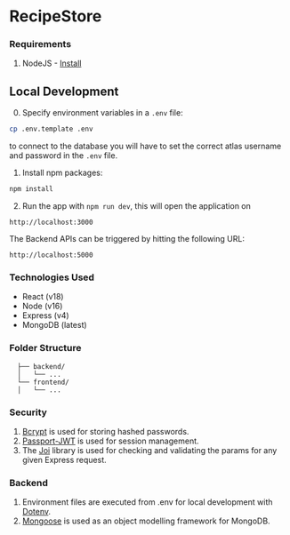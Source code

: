 # RecipeStore

### Requirements

1. NodeJS - [Install](https://nodejs.org/en/download/)

## Local Development

0. Specify environment variables in a `.env` file: 

```bash
cp .env.template .env
```

to connect to the database you will have to set the correct atlas username and password in the `.env` file. 

1. Install npm packages:

```bash
npm install
```
2. Run the app with `npm run dev`, this will open the application on 
```
http://localhost:3000
```

The Backend APIs can be triggered by hitting the following URL:

```
http://localhost:5000
```

### Technologies Used

- React (v18)
- Node (v16)
- Express (v4)
- MongoDB (latest)

### Folder Structure

```project-root/
  ├── backend/
  │   └── ...
  └── frontend/
  │   └── ...
```

### Security

1. [Bcrypt](https://www.npmjs.com/package/bcrypt) is used for storing hashed passwords.
2. [Passport-JWT](https://www.npmjs.com/package/passport-jwt) is used for session management.
3. The [Joi](https://www.npmjs.com/package/joi) library is used for checking and validating the params for any given Express request.

### Backend

1. Environment files are executed from .env for local development with [Dotenv](https://www.npmjs.com/package/dotenv).
2. [Mongoose](https://www.npmjs.com/package/mongoose) is used as an object modelling framework for MongoDB.
